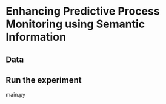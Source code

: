 # Enhancing Predictive Process Monitoring using Semantic Information
## Data
## Run the experiment
main.py
